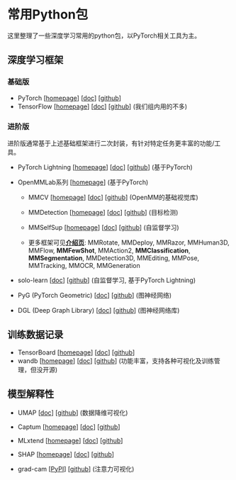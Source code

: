 # 常用Python包

这里整理了一些深度学习常用的python包，以PyTorch相关工具为主。

## 深度学习框架

### 基础版

- PyTorch [[homepage](https://pytorch.org/)] [[doc](https://pytorch.org/docs/stable/index.html)] [[github](https://github.com/pytorch/pytorch)]
- TensorFlow [[homepage](https://www.pytorchlightning.ai/)] [[doc](https://www.tensorflow.org/tutorials)] [[github](https://github.com/PyTorchLightning/pytorch-lightning)] (我们组内用的不多)

### 进阶版

进阶版通常基于上述基础框架进行二次封装，有针对特定任务更丰富的功能/工具。

- PyTorch Lightning [[homepage](https://www.pytorchlightning.ai/)] [[doc](https://pytorch-lightning.readthedocs.io/en/stable/)] [[github](https://github.com/PyTorchLightning/pytorch-lightning)] (基于PyTorch)

- OpenMMLab系列 [[homepage](https://openmmlab.com/)] (基于PyTorch)

  - MMCV  [[homepage](https://openmmlab.com/)] [[doc](https://mmcv.readthedocs.io/en/latest/)] [[github](https://github.com/open-mmlab/mmcv)] (OpenMM的基础视觉库)
  - MMDetection  [[homepage](https://openmmlab.com/)] [[doc](https://mmdetection.readthedocs.io/en/latest/)] [[github](https://github.com/open-mmlab/mmdetection)] (目标检测)

  - MMSelfSup  [[homepage](https://openmmlab.com/)] [[doc](https://mmselfsup.readthedocs.io/en/latest/)] [[github](https://github.com/open-mmlab/MMSelfSup)] (自监督学习)
  - 更多框架可见[**介绍页**](https://openmmlab.com/codebase): MMRotate, MMDeploy, MMRazor, MMHuman3D, MMFlow, **MMFewShot**, MMAction2, **MMClassification**, **MMSegmentation**, MMDetection3D, MMEditing, MMPose, MMTracking, MMOCR, MMGeneration

- solo-learn [[doc](https://solo-learn.readthedocs.io/en/latest/index.html)] [[github](https://github.com/vturrisi/solo-learn)] (自监督学习, 基于PyTorch Lightning)
- PyG (PyTorch Geometric) [[doc](https://pytorch-geometric.readthedocs.io/en/latest/)] [[github](https://github.com/pyg-team/pytorch_geometric)] (图神经网络)
- DGL (Deep Graph Library) [[doc](https://docs.dgl.ai/index.html)] [[github](https://github.com/dmlc/dgl)] (图神经网络库)

## 训练数据记录

- TensorBoard [[homepage](https://www.tensorflow.org/tensorboard/)] [[doc](https://www.tensorflow.org/tensorboard/get_started)] [[github](https://github.com/tensorflow/tensorboard)]
- wandb [[homepage](https://wandb.ai/site)] [[doc](https://docs.wandb.ai/)] [[github](https://github.com/wandb)] (功能丰富，支持各种可视化及训练管理，但没开源)

## 模型解释性

- UMAP [[doc](https://umap-learn.readthedocs.io/en/latest/)] [[github](https://github.com/lmcinnes/umap)] (数据降维可视化)
- Captum [[homepage](https://captum.ai/)] [[doc](https://captum.ai/docs/introduction)] [[github](https://github.com/pytorch/captum)]
- MLxtend [[homepage](http://rasbt.github.io/mlxtend/)] [[doc](http://rasbt.github.io/mlxtend/)] [[github](https://github.com/rasbt/mlxtend)]

- SHAP [[homepage](http://rasbt.github.io/mlxtend/)] [[doc](https://shap.readthedocs.io/en/latest/index.html)] [[github](https://github.com/slundberg/shap)]
- grad-cam [[PyPI](https://pypi.org/project/grad-cam/)] [[github](https://github.com/jacobgil/pytorch-grad-cam)] (注意力可视化)
